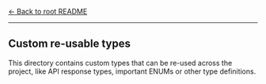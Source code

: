 [← Back to root README](?path=/&version=GBmain&anchor=learn-more)

---

## Custom re-usable types

This directory contains custom types that can be re-used across the project, like API response types, important ENUMs or other type definitions.
